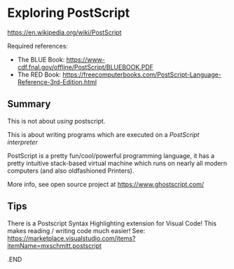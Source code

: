 # Exploring PostScript

https://en.wikipedia.org/wiki/PostScript

Required references: 
   *  The BLUE Book: https://www-cdf.fnal.gov/offline/PostScript/BLUEBOOK.PDF
   *  The RED Book: https://freecomputerbooks.com/PostScript-Language-Reference-3rd-Edition.html


## Summary

This is not about _using_ postscript.

This is about writing programs which are executed on a *PostScript interpreter*

PostScript is a pretty fun/cool/powerful programming language, it has a pretty intuitive stack-based virtual machine 
which runs on nearly all modern computers (and also oldfashioned Printers). 

More info, see open source project at https://www.ghostscript.com/

## Tips

There is a Postscript Syntax Highlighting extension for Visual Code! This makes reading / writing code much easier!
See: https://marketplace.visualstudio.com/items?itemName=mxschmitt.postscript


.END
